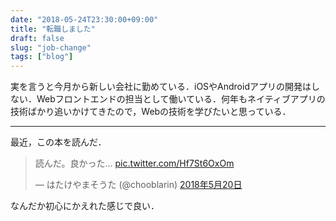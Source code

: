 ```yaml
---
date: "2018-05-24T23:30:00+09:00"
title: "転職しました"
draft: false
slug: "job‐change"
tags: ["blog"]
---
```


実を言うと今月から新しい会社に勤めている．iOSやAndroidアプリの開発はしない．Webフロントエンドの担当として働いている．何年もネイティブアプリの技術ばかり追いかけてきたので，Webの技術を学びたいと思っている．

---

最近，この本を読んだ．

<blockquote class="twitter-tweet" data-lang="ja"><p lang="ja" dir="ltr">読んだ。良かった… <a href="https://t.co/Hf7St6OxOm">pic.twitter.com/Hf7St6OxOm</a></p>&mdash; はたけやまそうた (@chooblarin) <a href="https://twitter.com/chooblarin/status/998161123735060480?ref_src=twsrc%5Etfw">2018年5月20日</a></blockquote>

なんだか初心にかえれた感じで良い．
